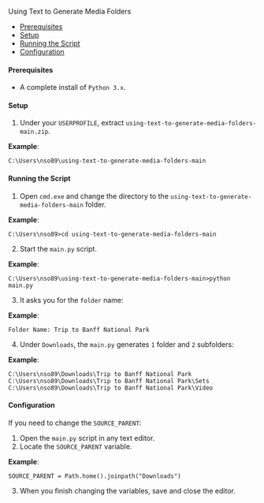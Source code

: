 Using Text to Generate Media Folders 

* [Prerequisites](#prerequisites)
* [Setup](#setup)
* [Running the Script](#running-the-script)
* [Configuration](#configuration)

#### <a name="prerequisites"></a>Prerequisites
* A complete install of `Python 3.x`.

#### <a name="setup"></a>Setup
1. Under your `USERPROFILE`, extract `using-text-to-generate-media-folders-main.zip`.

**Example**:
```
C:\Users\nso89\using-text-to-generate-media-folders-main
```
#### <a name="running-the-script"></a>Running the Script
1. Open `cmd.exe` and change the directory to the `using-text-to-generate-media-folders-main` folder.

**Example**:
```
C:\Users\nso89>cd using-text-to-generate-media-folders-main
```
2. Start the `main.py` script.

**Example**:
```
C:\Users\nso89\using-text-to-generate-media-folders-main>python main.py
```

3. It asks you for the `folder` name:

**Example**:
```
Folder Name: Trip to Banff National Park
```
4. Under `Downloads`, the `main.py` generates `1` folder and `2` subfolders:

**Example**:
```
C:\Users\nso89\Downloads\Trip to Banff National Park
C:\Users\nso89\Downloads\Trip to Banff National Park\Sets
C:\Users\nso89\Downloads\Trip to Banff National Park\Video
```

#### <a name="configuration"></a>Configuration
If you need to change the `SOURCE_PARENT`:

1. Open the `main.py` script in any text editor.
2. Locate the `SOURCE_PARENT` variable.

**Example**:
```
SOURCE_PARENT = Path.home().joinpath("Downloads")
```
3. When you finish changing the variables, save and close the editor.
